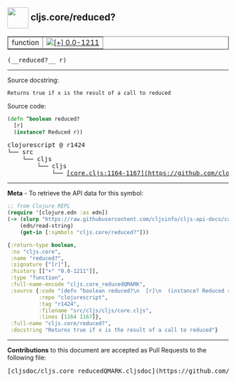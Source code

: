 ## <img width="48px" valign="middle" src="http://i.imgur.com/Hi20huC.png"> cljs.core/reduced?

 <table border="1">
<tr>

<td>function</td>
<td><a href="https://github.com/cljsinfo/cljs-api-docs/tree/0.0-1211"><img valign="middle" alt="[+] 0.0-1211" src="https://img.shields.io/badge/+-0.0--1211-lightgrey.svg"></a> </td>
</tr>
</table>

 <samp>
(__reduced?__ r)<br>
</samp>

---




Source docstring:

```
Returns true if x is the result of a call to reduced
```

Source code:

```clj
(defn ^boolean reduced?
  [r]
  (instance? Reduced r))
```

 <pre>
clojurescript @ r1424
└── src
    └── cljs
        └── cljs
            └── <ins>[core.cljs:1164-1167](https://github.com/clojure/clojurescript/blob/r1424/src/cljs/cljs/core.cljs#L1164-L1167)</ins>
</pre>


---

__Meta__ - To retrieve the API data for this symbol:

```clj
;; from Clojure REPL
(require '[clojure.edn :as edn])
(-> (slurp "https://raw.githubusercontent.com/cljsinfo/cljs-api-docs/catalog/cljs-api.edn")
    (edn/read-string)
    (get-in [:symbols "cljs.core/reduced?"]))
```

```clj
{:return-type boolean,
 :ns "cljs.core",
 :name "reduced?",
 :signature ["[r]"],
 :history [["+" "0.0-1211"]],
 :type "function",
 :full-name-encode "cljs.core_reducedQMARK",
 :source {:code "(defn ^boolean reduced?\n  [r]\n  (instance? Reduced r))",
          :repo "clojurescript",
          :tag "r1424",
          :filename "src/cljs/cljs/core.cljs",
          :lines [1164 1167]},
 :full-name "cljs.core/reduced?",
 :docstring "Returns true if x is the result of a call to reduced"}

```

---

__Contributions__ to this document are accepted as Pull Requests to the following file:

 <pre>
[cljsdoc/cljs.core_reducedQMARK.cljsdoc](https://github.com/cljsinfo/cljs-api-docs/blob/master/cljsdoc/cljs.core_reducedQMARK.cljsdoc)
</pre>

